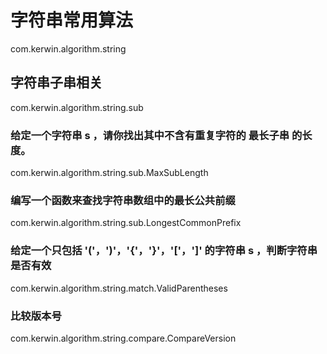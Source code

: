# 字符串常用算法
com.kerwin.algorithm.string
## 字符串子串相关
com.kerwin.algorithm.string.sub
### 给定一个字符串 s ，请你找出其中不含有重复字符的 最长子串 的长度。
com.kerwin.algorithm.string.sub.MaxSubLength
### 编写一个函数来查找字符串数组中的最长公共前缀
com.kerwin.algorithm.string.sub.LongestCommonPrefix
### 给定一个只包括 '('，')'，'{'，'}'，'['，']' 的字符串 s ，判断字符串是否有效
com.kerwin.algorithm.string.match.ValidParentheses
### 比较版本号
com.kerwin.algorithm.string.compare.CompareVersion

